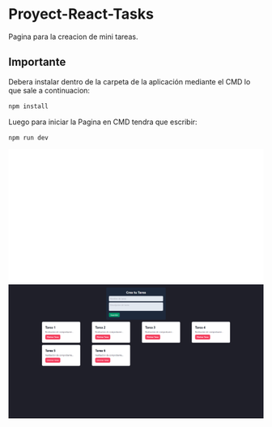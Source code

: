 # Proyect-React-Tasks
Pagina para la creacion de mini tareas.


## Importante 
Debera instalar dentro de la carpeta de la aplicación mediante el CMD lo que sale a continuacion:

```bash
npm install 
```
Luego para iniciar la Pagina en CMD tendra que escribir:

```bash
npm run dev
```

![1](./src/assets/1.png)
![2](./src/assets/2.png)

